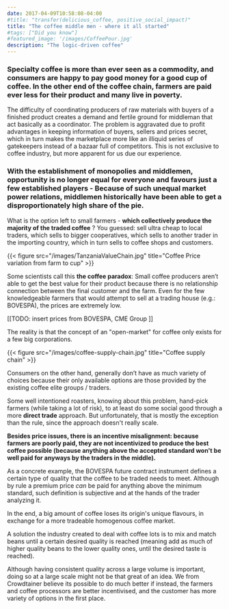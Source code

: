 ```yaml
---
date: 2017-04-09T10:58:08-04:00
#title: "transfer(delicious_coffee, positive_social_impact)"
title: "The coffee middle men - where it all started"
#tags: ["Did you know"]
#featured_image: '/images/CoffeePour.jpg'
description: "The logic-driven coffee"
---
```


### Specialty coffee is more than ever seen as a commodity, and consumers are happy to pay good money for a good cup of coffee. In the other end of the coffee chain, farmers are paid ever less for their product and many live in poverty.

The difficulty of coordinating producers of raw materials with buyers of a finished product creates a demand and fertile ground for middleman that act basically as a coordinator. The problem is aggravated due to profit advantages in keeping information of buyers, sellers and prices secret, which in turn makes the marketplace more like an illiquid series of gatekeepers instead of a bazaar full of competitors. This is not exclusive to coffee industry, but more apparent for us due our experience.

### With the establishment of monopolies and middlemen, opportunity is no longer equal for everyone and favours just a few established players - Because of such unequal market power relations, middlemen historically have been able to get a disproportionately high share of the pie.

What is the option left to small farmers - **which collectively produce the majority of the traded coffee** ? You guessed: sell ultra cheap to local traders, which sells to bigger cooperatives, which sells to another trader in the importing country, which in turn sells to coffee shops and customers.

{{< figure src="/images/TanzaniaValueChain.jpg" title="Coffee Price variation from farm to cup" >}}

Some scientists call this **the coffee paradox**: Small coffee producers aren’t able to get the best value for their product because there is no relationship connection between the final customer and the farm. Even for the few knowledgeable farmers that would attempt to sell at a trading house (e.g.: BOVESPA), the prices are extremely low.

[[TODO: insert prices from BOVESPA, CME Group ]]

The reality is that the concept of an "open-market" for coffee only exists for a few big corporations.

{{< figure src="/images/coffee-supply-chain.jpg" title="Coffee supply chain" >}}

Consumers on the other hand, generally don’t have as much variety of choices because their only available options are those provided by the existing coffee elite groups / traders.

Some well intentioned roasters, knowing about this problem, hand-pick farmers (while taking a lot of risk), to at least do some social good through a more **direct trade** approach. But unfortunately, that is mostly the exception than the rule, since the approach doesn't really scale.

**Besides price issues, there is an incentive misalignment: because farmers are poorly paid, they are not incentivized to produce the best coffee possible (because anything above the accepted standard won't be well paid for anyways by the traders in the middle).**

As a concrete example, the BOVESPA future contract instrument defines a certain type of quality that the coffee to be traded needs to meet. Although by rule a premium price *can* be paid for anything above the minimum standard, such definition is subjective and at the hands of the trader analyzing it.

In the end, a big amount of coffee loses its origin's unique flavours, in exchange for a more tradeable homogenous coffee market.

A solution the industry created to deal with coffee lots is to mix and match beans until a certain desired quality is reached (meaning add as much of higher quality beans to the lower quality ones, until the desired taste is reached).

Although having consistent quality across a large volume is important, doing so at a large scale might not be that great of an idea. We from Crowdtainer believe its possible to do much better if instead, the farmers and coffee processors are better incentivised, and the customer has more variety of options in the first place.